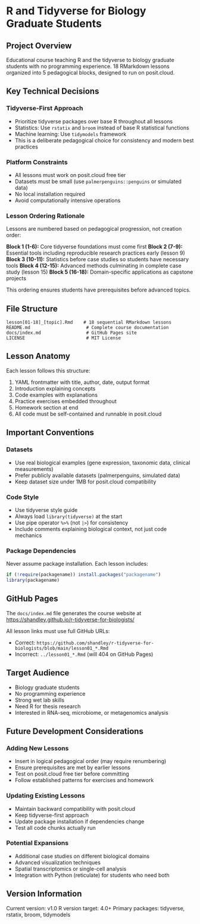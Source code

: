 # R and Tidyverse for Biology Graduate Students

## Project Overview

Educational course teaching R and the tidyverse to biology graduate students with no programming experience. 18 RMarkdown lessons organized into 5 pedagogical blocks, designed to run on posit.cloud.

## Key Technical Decisions

### Tidyverse-First Approach
- Prioritize tidyverse packages over base R throughout all lessons
- Statistics: Use `rstatix` and `broom` instead of base R statistical functions
- Machine learning: Use `tidymodels` framework
- This is a deliberate pedagogical choice for consistency and modern best practices

### Platform Constraints
- All lessons must work on posit.cloud free tier
- Datasets must be small (use `palmerpenguins::penguins` or simulated data)
- No local installation required
- Avoid computationally intensive operations

### Lesson Ordering Rationale

Lessons are numbered based on pedagogical progression, not creation order:

**Block 1 (1-6):** Core tidyverse foundations must come first
**Block 2 (7-9):** Essential tools including reproducible research practices early (lesson 9)
**Block 3 (10-11):** Statistics before case studies so students have necessary tools
**Block 4 (12-15):** Advanced methods culminating in complete case study (lesson 15)
**Block 5 (16-18):** Domain-specific applications as capstone projects

This ordering ensures students have prerequisites before advanced topics.

## File Structure

```
lesson[01-18]_[topic].Rmd    # 18 sequential RMarkdown lessons
README.md                     # Complete course documentation
docs/index.md                 # GitHub Pages site
LICENSE                       # MIT License
```

## Lesson Anatomy

Each lesson follows this structure:
1. YAML frontmatter with title, author, date, output format
2. Introduction explaining concepts
3. Code examples with explanations
4. Practice exercises embedded throughout
5. Homework section at end
6. All code must be self-contained and runnable in posit.cloud

## Important Conventions

### Datasets
- Use real biological examples (gene expression, taxonomic data, clinical measurements)
- Prefer publicly available datasets (palmerpenguins, simulated data)
- Keep dataset size under 1MB for posit.cloud compatibility

### Code Style
- Use tidyverse style guide
- Always load `library(tidyverse)` at the start
- Use pipe operator `%>%` (not `|>`) for consistency
- Include comments explaining biological context, not just code mechanics

### Package Dependencies
Never assume package installation. Each lesson includes:
```r
if (!require(packagename)) install.packages("packagename")
library(packagename)
```

## GitHub Pages

The `docs/index.md` file generates the course website at https://shandley.github.io/r-tidyverse-for-biologists/

All lesson links must use full GitHub URLs:
- Correct: `https://github.com/shandley/r-tidyverse-for-biologists/blob/main/lesson01_*.Rmd`
- Incorrect: `../lesson01_*.Rmd` (will 404 on GitHub Pages)

## Target Audience

- Biology graduate students
- No programming experience
- Strong wet lab skills
- Need R for thesis research
- Interested in RNA-seq, microbiome, or metagenomics analysis

## Future Development Considerations

### Adding New Lessons
- Insert in logical pedagogical order (may require renumbering)
- Ensure prerequisites are met by earlier lessons
- Test on posit.cloud free tier before committing
- Follow established patterns for exercises and homework

### Updating Existing Lessons
- Maintain backward compatibility with posit.cloud
- Keep tidyverse-first approach
- Update package installation if dependencies change
- Test all code chunks actually run

### Potential Expansions
- Additional case studies on different biological domains
- Advanced visualization techniques
- Spatial transcriptomics or single-cell analysis
- Integration with Python (reticulate) for students who need both

## Version Information

Current version: v1.0
R version target: 4.0+
Primary packages: tidyverse, rstatix, broom, tidymodels

